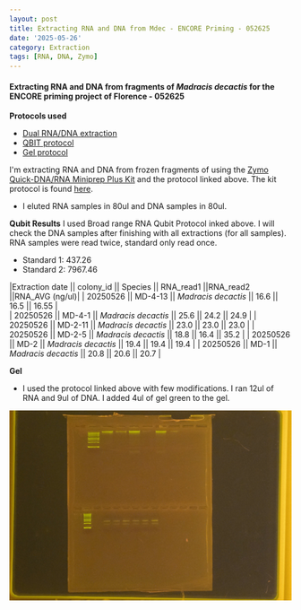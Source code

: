 ```yaml
---
layout: post
title: Extracting RNA and DNA from Mdec - ENCORE Priming - 052625
date: '2025-05-26'
category: Extraction
tags: [RNA, DNA, Zymo]
---
```


#### Extracting RNA and DNA from fragments of _Madracis decactis_ for the ENCORE priming project of Florence - 052625

**Protocols used**
- [Dual RNA/DNA extraction](https://fscucchia-labnotebooks.github.io/FScucchia_Putnam_Lab_Notebook/DNA-RNA-extraction-Zymo-kit/)
- [QBIT protocol](https://github.com/meschedl/MESPutnam_Open_Lab_Notebook/blob/master/_posts/2019-03-08-Qubit-Protocol.md)
- [Gel protocol](https://github.com/Kterpis/Putnam_Lab_Notebook/blob/master/_posts/2021-10-08-20211008-RNA-DNA-extractions-from-E5-project.md)

I'm extracting RNA and DNA from frozen fragments of using the [Zymo Quick-DNA/RNA Miniprep Plus Kit](https://www.zymoresearch.com/collections/quick-dna-rna-kits/products/quick-dna-rna-miniprep-plus-kit) and the protocol linked above. The kit protocol is found [here](https://github.com/FScucchia-LabNotebooks/FScucchia_Putnam_Lab_Notebook/blob/master/protocols/_d7003t_d7003_quick-dna-rna_miniprep_plus_kit.pdf).
- I eluted RNA samples in 80ul and DNA samples in 80ul.

**Qubit Results**
I used Broad range RNA Qubit Protocol inked above. I will check the DNA samples after finishing with all extractions (for all samples). RNA samples were read twice, standard only read once.
- Standard 1: 437.26
- Standard 2: 7967.46

|Extraction date || colony_id || Species || RNA_read1 ||RNA_read2 ||RNA_AVG (ng/ul)|
| 20250526 || MD-4-13 || *Madracis decactis*  || 16.6   || 16.5     || 16.55  |           
| 20250526 || MD-4-1 || *Madracis decactis* ||  25.6   || 24.2      ||  24.9 |
| 20250526 || MD-2-11 || *Madracis decactis*  || 23.0   ||  23.0    || 23.0  |
| 20250526 || MD-2-5 || *Madracis decactis*  ||  18.8    || 16.4    || 35.2   |
| 20250526 || MD-2 || *Madracis decactis*  ||  19.4    ||   19.4   ||  19.4   |
| 20250526 || MD-1  || *Madracis decactis*  || 20.8   ||  20.6    || 20.7    |

**Gel**
- I used the protocol linked above with few modifications. I ran 12ul of RNA and 9ul of DNA. I added 4ul of gel green to the gel.

![Gel_DNA_RNA_26May2025.png](https://github.com/flofields/Coral_Priming_Experiments_Summer_2024/blob/main/images/RNA_DNA_gels/Gel_DNA_RNA_26May2025.jpg?raw=true)




